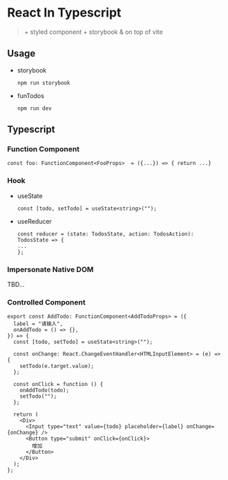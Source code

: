 # React In Typescript

> \+ styled component \+ storybook & on top of vite

## Usage

- storybook

  ```shell
  npm run storybook
  ```

- funTodos

  ```shell
  npm run dev
  ```

## Typescript

### Function Component

```tsx
const foo: FunctionComponent<FooProps>  = ({...}) => { return ...}
```

### Hook

- useState

  ```tsx
  const [todo, setTodo] = useState<string>("");
  ```

- useReducer

  ```tsx
  const reducer = (state: TodosState, action: TodosAction): TodosState => {
  ...
  };
  ```

### Impersonate Native DOM

TBD...

### Controlled Component

```tsx
export const AddTodo: FunctionComponent<AddTodoProps> = ({
  label = "请输入",
  onAddTodo = () => {},
}) => {
  const [todo, setTodo] = useState<string>("");

  const onChange: React.ChangeEventHandler<HTMLInputElement> = (e) => {
    setTodo(e.target.value);
  };

  const onClick = function () {
    onAddTodo(todo);
    setTodo("");
  };

  return (
    <Div>
      <Input type="text" value={todo} placeholder={label} onChange={onChange} />
      <Button type="submit" onClick={onClick}>
        增加
      </Button>
    </Div>
  );
};
```
